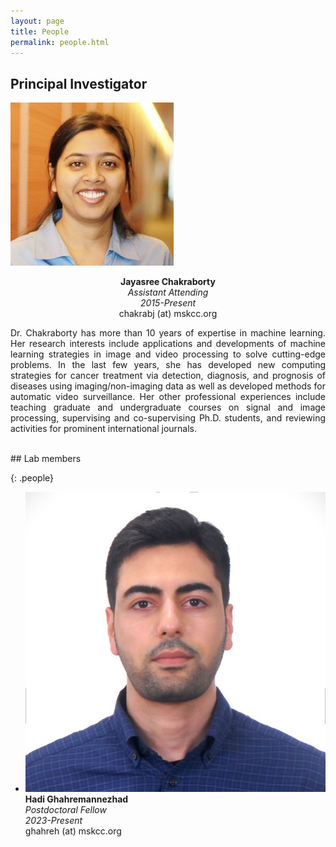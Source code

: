 ```yaml
---
layout: page
title: People
permalink: people.html
---
```



## Principal Investigator

<div class="pi-container">
  <div class="pi-card">
    <div class="pi-frame">
      <img src="img/jaya.png" alt="Jaya">
      <p align="center">
      <strong>Jayasree Chakraborty</strong> <br/>
        <em>Assistant Attending</em> <br/>
        <em>2015-Present</em> <br/>
        chakrabj (at) mskcc.org
      </p>
    </div>
      <div class="pi-info">
          <p align="justify">
        Dr. Chakraborty has more than 10 years of expertise in machine learning. Her research interests include applications and developments of machine learning strategies in image and video processing to solve cutting-edge problems. In the last few years, she has developed new computing strategies for cancer treatment via detection, diagnosis, and prognosis of diseases using imaging/non-imaging data as well as developed methods for automatic video surveillance. Her other professional experiences include teaching graduate and undergraduate courses on signal and image processing, supervising and co-supervising Ph.D. students, and reviewing activities for prominent international journals.
          </p>
      </div>
  </div>
</div>


<br/>
## Lab members

{: .people}
- ![Avatar](/img/hadi.png) <br/>
  **Hadi Ghahremannezhad** <br/>
  *Postdoctoral Fellow* <br/>
  *2023-Present* <br/>
  ghahreh (at) mskcc.org







